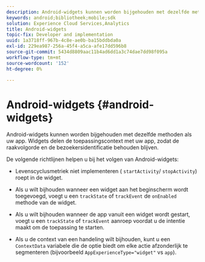```yaml
---
description: Android-widgets kunnen worden bijgehouden met dezelfde methoden als uw app. Widgets delen de toepassingscontext met uw app, zodat de raakvolgorde en de bezoekersidentificatie behouden blijven.
keywords: android;bibliotheek;mobile;sdk
solution: Experience Cloud Services,Analytics
title: Android-widgets
topic-fix: Developer and implementation
uuid: 1a3718ff-967b-4c8e-ae0b-ba15bddbda0a
exl-id: 229ea987-256a-45f4-a5ca-afe17dd596b8
source-git-commit: 5434d8809aac11b4ad6dd1a3c74dae7dd98f095a
workflow-type: tm+mt
source-wordcount: '152'
ht-degree: 0%

---
```


# Android-widgets {#android-widgets}

Android-widgets kunnen worden bijgehouden met dezelfde methoden als uw app. Widgets delen de toepassingscontext met uw app, zodat de raakvolgorde en de bezoekersidentificatie behouden blijven.

De volgende richtlijnen helpen u bij het volgen van Android-widgets:

* Levenscyclusmetriek niet implementeren ( `startActivity`/ `stopActivity`) roept in de widget.

* Als u wilt bijhouden wanneer een widget aan het beginscherm wordt toegevoegd, voegt u een `trackState` of `trackEvent` de `onEnabled` methode van de widget.

* Als u wilt bijhouden wanneer de app vanuit een widget wordt gestart, voegt u een `trackState` of `trackEvent` aanroep voordat u de intentie maakt om de toepassing te starten.

* Als u de context van een handeling wilt bijhouden, kunt u een `ContextData` variabele die de optie biedt om elke actie afzonderlijk te segmenteren (bijvoorbeeld `AppExperienceType="widget"` vs `app`).

